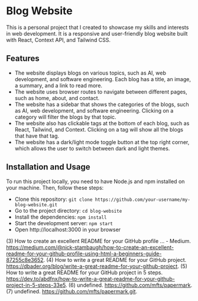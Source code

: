 # Blog Website

This is a personal project that I created to showcase my skills and interests in web development. It is a responsive and user-friendly blog website built with React, Context API, and Tailwind CSS.

## Features

- The website displays blogs on various topics, such as AI, web development, and software engineering. Each blog has a title, an image, a summary, and a link to read more.
- The website uses browser routes to navigate between different pages, such as home, about, and contact.
- The website has a sidebar that shows the categories of the blogs, such as AI, web development, and software engineering. Clicking on a category will filter the blogs by that topic.
- The website also has clickable tags at the bottom of each blog, such as React, Tailwind, and Context. Clicking on a tag will show all the blogs that have that tag.
- The website has a dark/light mode toggle button at the top right corner, which allows the user to switch between dark and light themes.

## Installation and Usage

To run this project locally, you need to have Node.js and npm installed on your machine. Then, follow these steps:

- Clone this repository: `git clone https://github.com/your-username/my-blog-website.git`
- Go to the project directory: `cd blog-website`
- Install the dependencies: `npm install`
- Start the development server: `npm start`
- Open http://localhost:3000 in your browser


(3) How to create an excellent README for your GitHub profile ... - Medium. https://medium.com/@nick-stambaugh/how-to-create-an-excellent-readme-for-your-github-profile-using-html-a-beginners-guide-87255c8e3652.
(4) How to write a great README for your GitHub project. https://dbader.org/blog/write-a-great-readme-for-your-github-project.
(5) How to write a great README for your GitHub project in 5 steps. https://dev.to/abdfnx/how-to-write-a-great-readme-for-your-github-project-in-5-steps-33e5.
(6) undefined. https://github.com/mfts/papermark.
(7) undefined. https://github.com/mfts/papermark.git.
